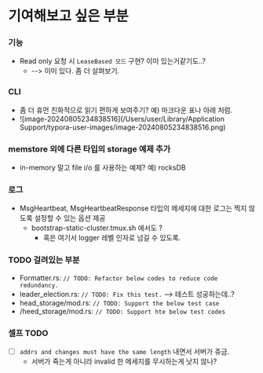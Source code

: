 # 기여해보고 싶은 부분

### 기능

- Read only 요청 시 `LeaseBased 모드` 구현? 이미 있는거같기도..?
  - --> 이미 있다. 좀 더 살펴보기.


### CLI

- 좀 더 휴먼 친화적으로 읽기 편하게 보여주기? 예) 마크다운 표나 아래 처럼.
- ![image-20240805234838516](/Users/user/Library/Application Support/typora-user-images/image-20240805234838516.png)

### memstore 외에 다른 타입의 storage 예제 추가

- in-memory 말고 file i/o 를 사용하는 예제? 예) rocksDB

### 로그

- MsgHeartbeat, MsgHeartbeatResponse 타입의 메세지에 대한 로그는 찍지 않도록 설정할 수 있는 옵션 제공
  - bootstrap-static-cluster.tmux.sh 에서도 ?
    - 혹은 여기서 logger 레벨 인자로 넘길 수 있도록.

### TODO 걸려있는 부분

- Formatter.rs: `// TODO: Refactor below codes to reduce code redundancy.`
- leader_election.rs: `// TODO: Fix this test.` --> 테스트 성공하는데..?
- head_storage/mod.rs: `// TODO: Support the below test case`
- /heed_storage/mod.rs: `// TODO: Support hte below test codes`

### 셀프 TODO
- [ ] `addrs and changes must have the same length` 내면서 서버가 쥬금.
  - 서버가 죽는게 아니라 invalid 한 메세지를 무시하는게 낫지 않나?
